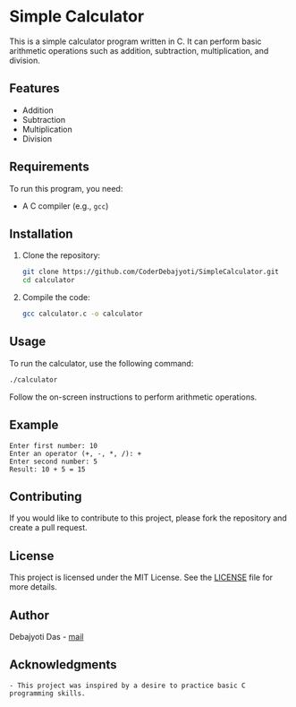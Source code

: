 
# Simple Calculator

This is a simple calculator program written in C. It can perform basic arithmetic operations such as addition, subtraction, multiplication, and division.

## Features

- Addition
- Subtraction
- Multiplication
- Division

## Requirements

To run this program, you need:

- A C compiler (e.g., `gcc`)

## Installation

1. Clone the repository:

   ```bash
   git clone https://github.com/CoderDebajyoti/SimpleCalculator.git
   cd calculator
   ```

2. Compile the code:

   ```bash
   gcc calculator.c -o calculator
   ```

## Usage

To run the calculator, use the following command:

```bash
./calculator
```

Follow the on-screen instructions to perform arithmetic operations.

## Example

```plaintext
Enter first number: 10
Enter an operator (+, -, *, /): +
Enter second number: 5
Result: 10 + 5 = 15
```

## Contributing

If you would like to contribute to this project, please fork the repository and create a pull request.

## License

This project is licensed under the MIT License. See the [LICENSE](LICENSE) file for more details.

## Author

Debajyoti Das - [mail](debajyoti.475@gmail.com)

## Acknowledgments
```
- This project was inspired by a desire to practice basic C programming skills.

```